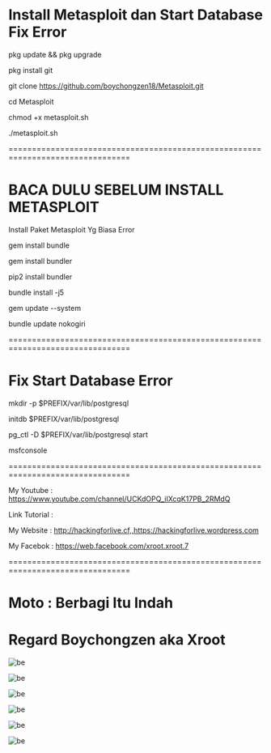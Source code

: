 # Install Metasploit dan Start Database Fix Error

pkg update && pkg upgrade

pkg install git

git clone https://github.com/boychongzen18/Metasploit.git

cd Metasploit

chmod +x metasploit.sh

./metasploit.sh

================================================================================
# BACA DULU SEBELUM INSTALL METASPLOIT

Install Paket Metasploit Yg Biasa Error

gem install bundle

gem install bundler

pip2 install bundler

bundle install -j5

gem update --system

bundle update nokogiri

================================================================================
# Fix Start Database Error

mkdir -p $PREFIX/var/lib/postgresql

initdb $PREFIX/var/lib/postgresql

pg_ctl -D $PREFIX/var/lib/postgresql start

msfconsole

================================================================================

My Youtube    : https://www.youtube.com/channel/UCKdOPQ_iIXcqK17PB_2RMdQ

Link Tutorial :

My Website    : http://hackingforlive.cf,,https://hackingforlive.wordpress.com

My Facebok    : https://web.facebook.com/xroot.xroot.7

================================================================================

# Moto : Berbagi Itu Indah

# Regard Boychongzen aka Xroot

![be](https://raw.githubusercontent.com/boychongzen18/Metasploit/master/1.png)

![be](https://raw.githubusercontent.com/boychongzen18/Metasploit/master/2.png)

![be](https://raw.githubusercontent.com/boychongzen18/Metasploit/master/3.png)

![be](https://raw.githubusercontent.com/boychongzen18/Metasploit/master/4.png)

![be](https://raw.githubusercontent.com/boychongzen18/Metasploit/master/5.png)

![be](https://raw.githubusercontent.com/boychongzen18/Metasploit/master/6.png)

